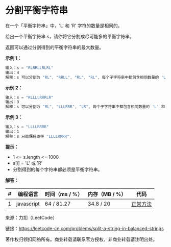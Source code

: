 # 分割平衡字符串

在一个「平衡字符串」中，'L' 和 'R' 字符的数量是相同的。

给出一个平衡字符串 s，请你将它分割成尽可能多的平衡字符串。

返回可以通过分割得到的平衡字符串的最大数量。

**示例 1：**

``` javascript
输入：s = "RLRRLLRLRL"
输出：4
解释：s 可以分割为 "RL", "RRLL", "RL", "RL", 每个子字符串中都包含相同数量的 'L' 和 'R'。
```

**示例 2：**

``` javascript
输入：s = "RLLLLRRRLR"
输出：3
解释：s 可以分割为 "RL", "LLLRRR", "LR", 每个子字符串中都包含相同数量的 'L' 和 'R'。
```

**示例 3：**

``` javascript
输入：s = "LLLLRRRR"
输出：1
解释：s 只能保持原样 "LLLLRRRR".
```

**提示：**

- 1 <= s.length <= 1000
- s[i] = 'L' 或 'R'
- 分割得到的每个字符串都必须是平衡字符串。

**解答：**

**#**|**编程语言**|**时间（ms / %）**|**内存（MB / %）**|**代码**
--|--|--|--|--
1|javascript|64 / 81.27|34.8 / 20|[正常方法](./javascript/ac_v1.js)

来源：力扣（LeetCode）

链接：https://leetcode-cn.com/problems/split-a-string-in-balanced-strings

著作权归领扣网络所有。商业转载请联系官方授权，非商业转载请注明出处。
